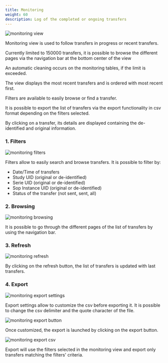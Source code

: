 ```yaml
---
title: Monitoring
weight: 60
description: Log of the completed or ongoing transfers
---
```


![monitoring view](/userguide/monitoring_main.png)

Monitoring view is used to follow transfers in progress or recent transfers.

Currently limited to 150000 transfers, it is possible to browse the different pages via the navigation bar at the bottom center of the view

An automatic cleaning occurs on the monitoring tables, if the limit is exceeded.

The view displays the most recent transfers and is ordered with most recent first.

Filters are available to easily browse or find a transfer.

It is possible to export the list of transfers via the export functionality in csv format depending on the filters selected.

By clicking on a transfer, its details are displayed containing the de-identified and original information.

### 1. Filters

![monitoring filters](/userguide/monitoring_filters.png)

Filters allow to easily search and browse transfers.
It is possible to filter by:
* Date/Time of transfers
* Study UID (original or de-identified) 
* Serie UID (original or de-identified)
* Sop Instance UID (original or de-identified)
* Status of the transfer (not sent, sent, all) 

### 2. Browsing

![monitoring browsing](/userguide/monitoring_browsing.png)

It is possible to go through the different pages of the list of transfers by using the navigation bar.

### 3. Refresh

![monitoring refresh](/userguide/monitoring_refresh.png)

By clicking on the refresh button, the list of transfers is updated with last transfers.

### 4. Export

![monitoring export settings](/userguide/monitoring_export_settings.png)

Export settings allow to customize the csv before exporting it. It is possible to change the csv delimiter and the quote character of the file.

![monitoring export button](/userguide/monitoring_export_button.png)

Once customized, the export is launched by clicking on the export button.

![monitoring export csv](/userguide/monitoring_export_csv.png)

Export will use the filters selected in the monitoring view and export only transfers matching the filters' criteria. 